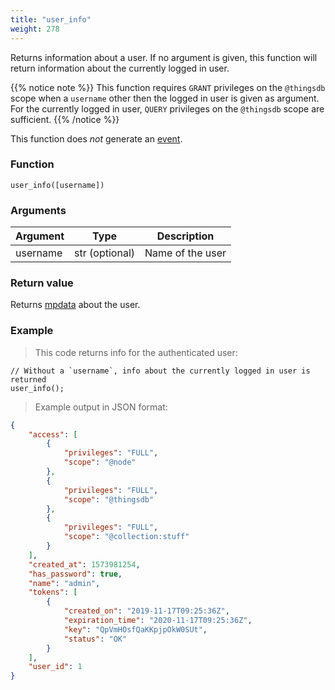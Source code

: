 ```yaml
---
title: "user_info"
weight: 278
---
```


Returns information about a user. If no argument is given, this function will return
information about the currently logged in user.

{{% notice note %}}
This function requires `GRANT` privileges on the `@thingsdb` scope when a `username`
other then the logged in user is given as argument. For the currently logged in user, `QUERY`
privileges on the `@thingsdb` scope are sufficient.
{{% /notice %}}

This function does *not* generate an [event](../../overview/events).

### Function

`user_info([username])`

### Arguments

Argument | Type | Description
--------- | ----------- | -----------
username | str (optional) | Name of the user

### Return value

Returns [mpdata](../../data-types/mpdata) about the user.

### Example

> This code returns info for the authenticated user:

```thingsdb,should_pass,@t
// Without a `username`, info about the currently logged in user is returned
user_info();
```

> Example output in JSON format:

```json
{
    "access": [
        {
            "privileges": "FULL",
            "scope": "@node"
        },
        {
            "privileges": "FULL",
            "scope": "@thingsdb"
        },
        {
            "privileges": "FULL",
            "scope": "@collection:stuff"
        }
    ],
    "created_at": 1573981254,
    "has_password": true,
    "name": "admin",
    "tokens": [
        {
            "created_on": "2019-11-17T09:25:36Z",
            "expiration_time": "2020-11-17T09:25:36Z",
            "key": "QpVmHOsfQaKKpjpOkW0SUt",
            "status": "OK"
        }
    ],
    "user_id": 1
}
```
